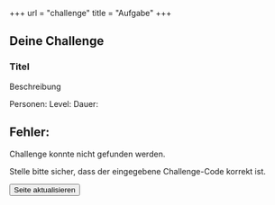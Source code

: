 +++
url = "challenge"
title = "Aufgabe"
+++

<link rel="stylesheet" href="../customStyles.css">
<script type="text/javascript" src="../jquery.min.js"></script>
<script type="text/javascript" src="../qrcode.js"></script>
<script type="text/javascript" src="../challengeSearch.js"></script>

<script type="text/javascript">
    $(document).ready(function () {
    if (window.location.href.includes("/en")) {
        jsonLocation = "../../challenges.json"
        attributes = ["Players", "Duration", "Level"];
        language = "en";
        document.getElementById("languageLink").href = window.location.href.replace("/en", "");
    } else {
        document.getElementById("languageLink").href = window.location.href.replace("/challenge", "/en/challenge");
    }
    document.getElementById("langSwitch").href = document.getElementById("languageLink").href;

    searchForChallenge();
    addEventListener();
    });

</script>

<div id="challengeWrapper">
        <h2>Deine Challenge</h1>
        <div class="box">
        </div>
        <h3 class="title" id="title">Titel</h3>
        <p id="description">Beschreibung</p>
        <div>
            <span id="playerCount">Personen:</span>
            <span id="level">Level: </span>
            <span id="duration">Dauer: </span>
        </div>
        <div id="qrcode"></div>
</div>
<div id="error" class="deactivated">
    <h2>Fehler:</h2>
    <p>Challenge konnte nicht gefunden werden.</p>
    <p>Stelle bitte sicher, dass der eingegebene Challenge-Code korrekt ist.</p>
    <input id="reloadButton" type="button" value="Seite aktualisieren" class="button">
</div>



